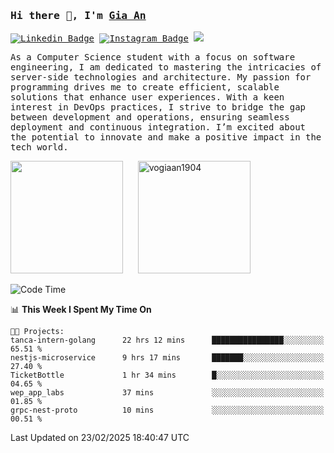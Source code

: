 ### <samp>Hi there 👋, I'm <a href="https://www.linkedin.com/in/vogiaan1904/" target="_blank">Gia An</a></samp>

<samp> [![Linkedin Badge](https://img.shields.io/badge/-LinkedIn-0e76a8?style=flat-square&logo=Linkedin&logoColor=white)](https://linkedin.com/in/vogiaan1904)
[![Instagram Badge](https://img.shields.io/badge/-Instagram-e4405f?style=flat-square&logo=Instagram&logoColor=white)](https://instagram.com/_.ja.ann_/) ![](https://komarev.com/ghpvc/?username=vogiaan1904&style=flat-square&base=100)</samp> 

<samp>As a Computer Science student with a focus on software engineering, I am dedicated to mastering the intricacies of server-side technologies and architecture. My passion for programming drives me to create efficient, scalable solutions that enhance user experiences. With a keen interest in DevOps practices, I strive to bridge the gap between development and operations, ensuring seamless deployment and continuous integration. I’m excited about the potential to innovate and make a positive impact in the tech world.</samp>



<div>
  <img height="180em" src="https://github-readme-stats.vercel.app/api/top-langs/?username=vogiaan1904&show_icons=true&hide_border=true&layout=compact&langs_count=10&theme=transparent&include_orgs=true"/>
  &nbsp;&nbsp;&nbsp;&nbsp;
  <img height="180em" src="https://github-readme-stats.vercel.app/api?username=vogiaan1904&show_icons=true&hide_border=true&&count_private=true&include_all_commits=true&theme=transparent&locale=en" alt="vogiaan1904" />
</div>






<!--START_SECTION:waka-->
![Code Time](http://img.shields.io/badge/Code%20Time-430%20hrs%2034%20mins-blue)

📊 **This Week I Spent My Time On** 

```text
🐱‍💻 Projects: 
tanca-intern-golang      22 hrs 12 mins      ████████████████░░░░░░░░░   65.51 % 
nestjs-microservice      9 hrs 17 mins       ███████░░░░░░░░░░░░░░░░░░   27.40 % 
TicketBottle             1 hr 34 mins        █░░░░░░░░░░░░░░░░░░░░░░░░   04.65 % 
wep_app_labs             37 mins             ░░░░░░░░░░░░░░░░░░░░░░░░░   01.85 % 
grpc-nest-proto          10 mins             ░░░░░░░░░░░░░░░░░░░░░░░░░   00.51 % 
```


 Last Updated on 23/02/2025 18:40:47 UTC
<!--END_SECTION:waka-->

